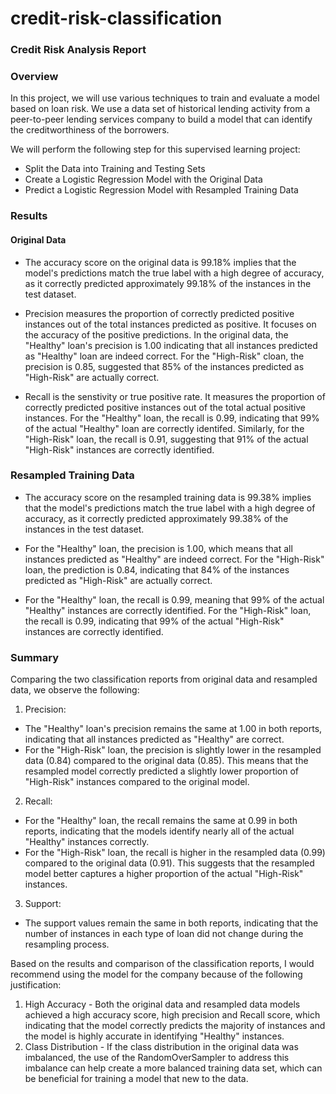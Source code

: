 # credit-risk-classification
### Credit Risk Analysis Report

### Overview
In this project, we will use various techniques to train and evaluate a model based on loan risk. We use a data set of historical lending activity from a peer-to-peer lending services company to build a model that can identify the creditworthiness of the borrowers. 

We will perform the following step for this supervised learning project:
- Split the Data into Training and Testing Sets
- Create a Logistic Regression Model with the Original Data
- Predict a Logistic Regression Model with Resampled Training Data

### Results
#### Original Data
- The accuracy score on the original data is 99.18% implies that the model's predictions match the true label with a high degree of accuracy, as it correctly predicted approximately 99.18% of the instances in the test dataset.

- Precision measures the proportion of correctly predicted positive instances out of the total instances predicted as positive. It focuses on the accuracy of the positive predictions. In the original data, the "Healthy" loan's precision is 1.00 indicating that all instances predicted as "Healthy" loan are indeed correct. For the "High-Risk" cloan, the precision is 0.85, suggested that 85% of the instances predicted as "High-Risk" are actually correct.

- Recall is the senstivity or true positive rate. It measures the proportion of correctly predicted positive instances out of the total actual positive instances. For the "Healthy" loan, the recall is 0.99, indicating that 99% of the actual "Healthy" loan are correctly identifed. Similarly, for the "High-Risk" loan, the recall is 0.91, suggesting that 91% of the actual "High-Risk" instances are correctly identified.

### Resampled Training Data
- The accuracy score on the resampled training data is 99.38% implies that the model's predictions match the true label with a high degree of accuracy, as it correctly predicted approximately 99.38% of the instances in the test dataset.

- For the "Healthy" loan, the precision is 1.00, which means that all instances predicted as "Healthy" are indeed correct. For the "High-Risk" loan, the prediction is 0.84, indicating that 84% of the instances predicted as "High-Risk" are actually correct.

- For the "Healthy" loan, the recall is 0.99, meaning that 99% of the actual "Healthy" instances are correctly identified. For the "High-Risk" loan, the recall is 0.99, indicating that 99% of the actual "High-Risk" instances are correctly identified.

### Summary
Comparing the two classification reports from original data and resampled data, we observe the following:
1. Precision: 
  - The "Healthy" loan's precision remains the same at 1.00 in both reports, indicating that all instances
    predicted as "Healthy" are correct.
  - For the "High-Risk" loan, the precision is slightly lower in the resampled data (0.84) compared to the 
    original data (0.85). This means that the resampled model correctly predicted a slightly lower proportion 
    of "High-Risk" instances compared to the original model.
    
2. Recall:
  - For the "Healthy" loan, the recall remains the same at 0.99 in both reports, indicating that the models 
    identify nearly all of the actual "Healthy" instances correctly.
  - For the "High-Risk" loan, the recall is higher in the resampled data (0.99) compared to the original data     (0.91). This suggests that the resampled model better captures a higher proportion of the actual 
    "High-Risk" instances.

3. Support:
  - The support values remain the same in both reports, indicating that the number of instances in each type 
    of loan did not change during the resampling process.

Based on the results and comparison of the classification reports, I would recommend using the model for the company because of the following justification:

1. High Accuracy - Both the original data and resampled data models achieved a high accuracy score, high precision and Recall score, which indicating that the model correctly predicts the majority of instances and the model is highly accurate in identifying "Healthy" instances.
2. Class Distribution - If the class distribution in the original data was imbalanced, the use of the RandomOverSampler to address this imbalance can help create a more balanced training data set, which can be beneficial for training a model that new to the data.
